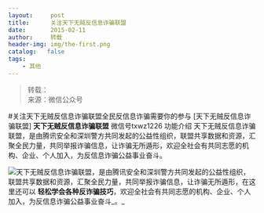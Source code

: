 ```yaml
---
layout:     post
title:      关注天下无贼反信息诈骗联盟
date:       2015-02-11
author:     转载
header-img: img/the-first.png
catalog:   false
tags:
    - 其他
---
```


<blockquote><p>转载：<br>
来源：微信公众号</p></blockquote>

#关注天下无贼反信息诈骗联盟全民反信息诈骗需要你的参与
[天下无贼反信息诈骗联盟]
**天下无贼反信息诈骗联盟**
微信号txwz1226
功能介绍
天下无贼反信息诈骗联盟，是由腾讯安全和深圳警方共同发起的公益性组织，联盟共享数据和资源，汇聚全民力量，共同举报诈骗信息，让诈骗无所遁形，欢迎全社会有共同志愿的机构、企业、个人加入，为反信息诈骗公益事业奋斗。

![](http://mmbiz.qpic.cn/mmbiz/3Frx8wcpibSs497Scwq5QKUPiaQHRFAM783zXjwAicliaRRLK1Z33mPIrCrBwxC5qpALpAibsnPNcVwqa0zoibvAh44A/0)天下无贼反信息诈骗联盟，是由腾讯安全和深圳警方共同发起的公益性组织，联盟共享数据和资源，汇聚全民力量，共同举报诈骗信息，让诈骗无所遁形，在这里还可以
**轻松学会各种反诈骗技巧**，欢迎全社会有共同志愿的机构、企业、个人加入，为反信息诈骗公益事业奋斗_。_
